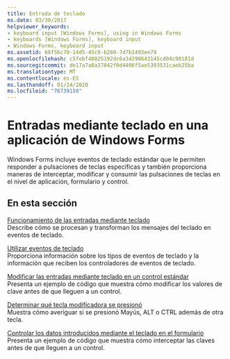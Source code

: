 ```yaml
---
title: Entrada de teclado
ms.date: 03/30/2017
helpviewer_keywords:
- keyboard input [Windows Forms], using in Windows Forms
- keyboards [Windows Forms], keyboard input
- Windows Forms, keyboard input
ms.assetid: 68f5bc70-14d5-45c9-b288-7d7b1493ee79
ms.openlocfilehash: c5febf40825192dc6a34290643145cd04c90181d
ms.sourcegitcommit: de17a7a0a37042f0d4406f5ae5393531caeb25ba
ms.translationtype: MT
ms.contentlocale: es-ES
ms.lasthandoff: 01/24/2020
ms.locfileid: "76739150"
---
```

# <a name="keyboard-input-in-a-windows-forms-application"></a>Entradas mediante teclado en una aplicación de Windows Forms
Windows Forms incluye eventos de teclado estándar que le permiten responder a pulsaciones de teclas específicas y también proporciona maneras de interceptar, modificar y consumir las pulsaciones de teclas en el nivel de aplicación, formulario y control.  
  
## <a name="in-this-section"></a>En esta sección  
 [Funcionamiento de las entradas mediante teclado](how-keyboard-input-works.md)  
 Describe cómo se procesan y transforman los mensajes del teclado en eventos de teclado.  
  
 [Utilizar eventos de teclado](using-keyboard-events.md)  
 Proporciona información sobre los tipos de eventos de teclado y la información que reciben los controladores de eventos de teclado.  
  
 [Modificar las entradas mediante teclado en un control estándar](how-to-modify-keyboard-input-to-a-standard-control.md)  
 Presenta un ejemplo de código que muestra cómo modificar los valores de clave antes de que lleguen a un control.  
  
 [Determinar qué tecla modificadora se presionó](how-to-determine-which-modifier-key-was-pressed.md)  
 Muestra cómo averiguar si se presionó Mayús, ALT o CTRL además de otra tecla.  
  
 [Controlar los datos introducidos mediante el teclado en el formulario](how-to-handle-keyboard-input-at-the-form-level.md)  
 Presenta un ejemplo de código que muestra cómo interceptar las claves antes de que lleguen a un control.
